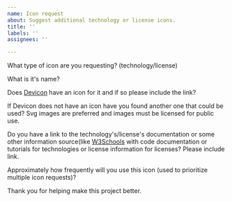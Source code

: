 ```yaml
---
name: Icon request
about: Suggest additional technology or license icons.
title: ''
labels: ''
assignees: ''

---
```


What type of icon are you requesting? (technology/license)

What is it's name?

Does [Devicon](https://github.com/devicons/devicon) have an icon for it and if so please include the link?

If Devicon does not have an icon have you found another one that could be used? Svg images are preferred and images must be licensed for public use.

Do you have a link to the technology's/license's documentation or some other information source(like [W3Schools](https://www.w3schools.com/) with code documentation or tutorials for technologies or license information for licenses? Please include link.

Approximately how frequently will you use this icon (used to prioritize multiple icon requests)?

Thank you for helping make this project better.
